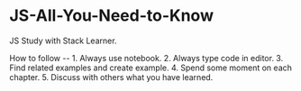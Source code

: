 # JS-All-You-Need-to-Know
JS Study with Stack Learner.

How to follow -- 1. Always use notebook.
                 2. Always type code in editor.
                 3. Find related examples and create example.
                 4. Spend some moment on each chapter.
                 5. Discuss with others what you have learned.
